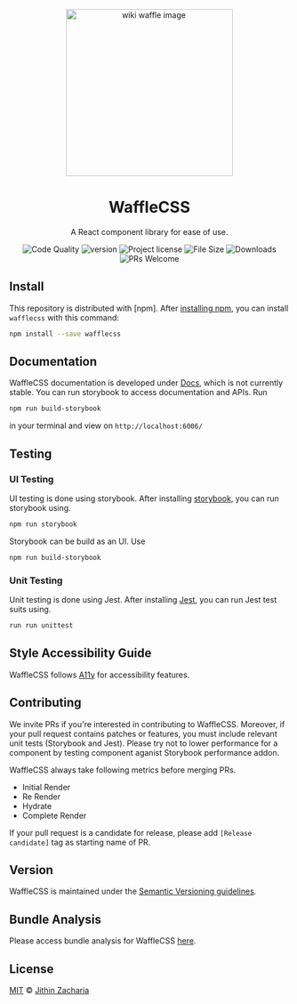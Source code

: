 <div align="center">
    <img 
        src="https://upload.wikimedia.org/wikipedia/commons/5/5b/Waffles_with_Strawberries.jpg" 
        width="300px" 
        alt="wiki waffle image"
    />
</div>

<h1 align="center">WaffleCSS</h1>
<p align="center">A React component library for ease of use.</p>

<div align="center">

![Code Quality](https://img.shields.io/lgtm/grade/javascript/github/Jithinqw/wafflecss)
![version](https://img.shields.io/npm/v/wafflecss)
![Project license](https://img.shields.io/badge/license-MIT-blue.svg)
![File Size](https://img.shields.io/bundlephobia/minzip/wafflecss)
![Downloads](https://img.shields.io/npm/dm/wafflecss)
![PRs Welcome](https://img.shields.io/badge/PRs-welcome-brightgreen.svg)

</div>

## Install

This repository is distributed with [npm]. After [installing npm](https://www.npmjs.com/), 
you can install `wafflecss` with this command:

```sh
npm install --save wafflecss
```
## Documentation

WaffleCSS documentation is developed under [Docs](wafflecss-docs.vercel.app/), which is
not currently stable. You can run storybook to access documentation and APIs.
Run 

```sh
npm run build-storybook
```

in your terminal and view on `http://localhost:6006/`

## Testing

### UI Testing

UI testing is done using storybook. After installing [storybook](https://storybook.js.org/), you can run 
storybook using.

```sh
npm run storybook
```

Storybook can be build as an UI. Use

```sh
npm run build-storybook
```

### Unit Testing

Unit testing is done using Jest. After installing [Jest](https://jestjs.io/), you can run Jest test suits using.
```sh
run run unittest
```

## Style Accessibility Guide

WaffleCSS follows [A11y](https://a11y-style-guide.com/style-guide/section-general.html) for 
accessibility features.

## Contributing

We invite PRs if you're interested in contributing to WaffleCSS. Moreover, if your pull request contains patches or features, you must include relevant unit tests (Storybook and Jest). Please try not to lower performance for a component by testing component aganist Storybook performance addon.

WaffleCSS always take following metrics before merging PRs.

- Initial Render
- Re Render
- Hydrate
- Complete Render

If your pull request is a candidate for release, please add `[Release candidate]` tag as starting name of PR.

## Version

WaffleCSS is maintained under the [Semantic Versioning guidelines](https://semver.org/).

## Bundle Analysis

Please access bundle analysis for WaffleCSS [here](https://bundlephobia.com/package/wafflecss@1.0.39).

## License

[MIT](./LICENSE) &copy; [Jithin Zacharia](https://jithinqw.github.io/)